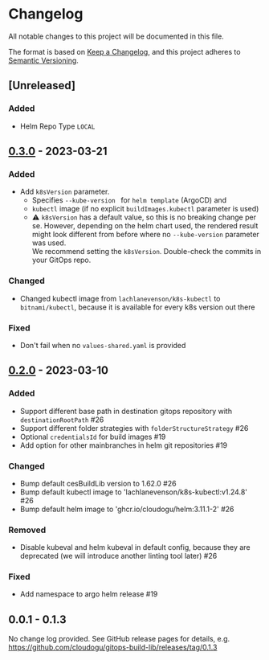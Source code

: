 # Changelog

All notable changes to this project will be documented in this file.

The format is based on [Keep a Changelog](https://keepachangelog.com/en/1.0.0/),
and this project adheres to [Semantic Versioning](https://semver.org/spec/v2.0.0.html).

## [Unreleased]

### Added

- Helm Repo Type `LOCAL`

## [0.3.0](https://github.com/cloudogu/gitops-build-lib/releases/tag/0.3.0) - 2023-03-21

### Added
- Add `k8sVersion` parameter.
  - Specifies `--kube-version ` for `helm template` (ArgoCD) and
  - `kubectl` image (if no explicit `buildImages.kubectl` parameter is used)
  - ⚠️ `k8sVersion` has a default value, so this is no breaking change per se. However, depending on the helm chart used, 
    the rendered result might look different from before where no `--kube-version` parameter was used.  
    We recommend setting the `k8sVersion`. Double-check the commits in your GitOps repo. 

### Changed
- Changed kubectl image from `lachlanevenson/k8s-kubectl` to `bitnami/kubectl`, because it is available for every k8s version out there

### Fixed
- Don't fail when no `values-shared.yaml` is provided

## [0.2.0](https://github.com/cloudogu/gitops-build-lib/releases/tag/0.2.0) - 2023-03-10

### Added
- Support different base path in destination gitops repository with `destinationRootPath` #26
- Support different folder strategies with `folderStructureStrategy` #26
- Optional `credentialsId` for build images #19
- Add option for other mainbranches in helm git repositories #19

### Changed

- Bump default cesBuildLib version to 1.62.0 #26
- Bump default kubectl image to 'lachlanevenson/k8s-kubectl:v1.24.8' #26
- Bump default helm image to 'ghcr.io/cloudogu/helm:3.11.1-2' #26

### Removed

- Disable kubeval and helm kubeval in default config, because they are deprecated (we will introduce another linting tool later) #26

### Fixed
- Add namespace to argo helm release #19

## 0.0.1 - 0.1.3

No change log provided. See GitHub release pages for details, e.g.
https://github.com/cloudogu/gitops-build-lib/releases/tag/0.1.3
